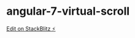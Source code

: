 # angular-7-virtual-scroll

[Edit on StackBlitz ⚡️](https://stackblitz.com/edit/angular-7-virtual-scroll)